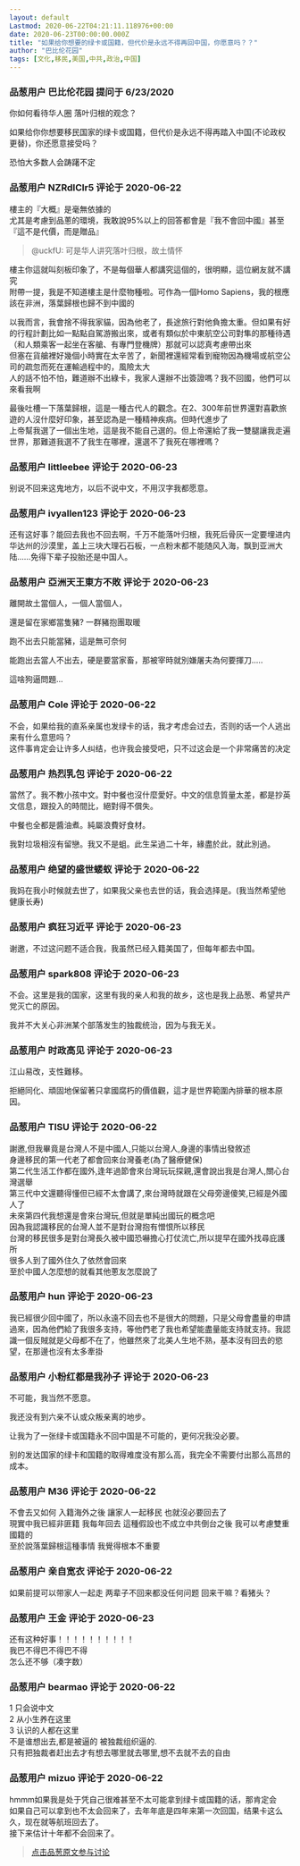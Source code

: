 ```yaml
---
layout: default
Lastmod: 2020-06-22T04:21:11.118976+00:00
date: 2020-06-23T00:00:00.000Z
title: "如果给你想要的绿卡或国籍，但代价是永远不得再回中国，你愿意吗？？"
author: "巴比伦花园"
tags: [文化,移民,美国,中共,政治,中国]
---
```



### 品葱用户 **巴比伦花园** 提问于 6/23/2020
    
你如何看待华人圈 落叶归根的观念？  
  
如果给你你想要移民国家的绿卡或国籍，但代价是永远不得再踏入中国(不论政权更替)，你还愿意接受吗？  
  
恐怕大多数人会踌躇不定
    
                

### 品葱用户 **NZRdlClr5** 评论于 2020-06-22
        
樓主的『大概』是毫無依據的  
尤其是考慮到品蔥的環境，我敢說95%以上的回答都會是『我不會回中國』甚至『這不是代價，而是贈品』  

> @uckfU: 可是华人讲究落叶归根，故土情怀

  
樓主你這就叫刻板印象了，不是每個華人都講究這個的，很明顯，這位網友就不講究  
附帶一提，我是不知道樓主是什麼物種啦。可作為一個Homo Sapiens，我的根應該在非洲，落葉歸根也歸不到中國的  
  
以我而言，我會捨不得我家貓，因為他老了，長途旅行對他負擔太重。但如果有好的行程計劃比如一點點自駕游搬出來，或者有類似於中東航空公司對隼的那種待遇（和人類乘客一起坐在客艙、有專門登機牌）那就可以認真考慮帶出來  
但塞在貨艙裡好幾個小時實在太辛苦了，新聞裡還經常看到寵物因為機場或航空公司的疏忽而死在運輸過程中的，風險太大  
人的話不怕不怕，難道辦不出綠卡，我家人還辦不出簽證嗎？我不回國，他們可以來看我啊  
  
最後吐槽一下落葉歸根，這是一種古代人的觀念。在2、300年前世界還對喜歡旅遊的人沒什麼好印象，甚至認為是一種精神疾病。但時代進步了  
上帝幫我選了一個出生地，這是我不能自己選的。但上帝還給了我一雙腿讓我走遍世界，那難道我選不了我生在哪裡，還選不了我死在哪裡嗎？
        
                

### 品葱用户 **littleebee** 评论于 2020-06-23
        
别说不回来这鬼地方，以后不说中文，不用汉字我都愿意。
        
                

### 品葱用户 **ivyallen123** 评论于 2020-06-23
        
还有这好事？能回去我也不回去啊，千万不能落叶归根，我死后骨灰一定要埋进内华达州的沙漠里，盖上三块大理石石板，一点粉末都不能随风入海，飘到亚洲大陆……免得下辈子投胎还是中国人。
        
                

### 品葱用户 **亞洲天王東方不敗** 评论于 2020-06-23
        
離開故土當個人，一個人當個人，  
  
還是留在家鄉當隻豬? 一群豬抱團取暖  
  
跑不出去只能當豬，這是無可奈何  
  
能跑出去當人不出去，硬是要當家畜，那被宰時就別嫌屠夫為何要揮刀.....  
  
這啥狗逼問題...
        
                

### 品葱用户 **Cole** 评论于 2020-06-22
        
不会，如果给我的直系亲属也发绿卡的话，我才考虑会过去，否则的话一个人逃出来有什么意思吗？  
这件事肯定会让许多人纠结，也许我会接受吧，只不过这会是一个非常痛苦的决定
        
                

### 品葱用户 **热烈乳包** 评论于 2020-06-22
        
當然了。我不教小孩中文。對中餐也沒什麼愛好。中文的信息質量太差，都是抄英文信息，跟投入的時間比，絕對得不償失。  
  
中餐也全都是醬油煮。純屬浪費好食材。  
  
我對垃圾相沒有留戀。我又不是蛆。此生呆過二十年，緣盡於此，就此別過。
        
                

### 品葱用户 **绝望的盛世蝼蚁** 评论于 2020-06-22
        
我妈在我小时候就去世了，如果我父亲也去世的话，我会选择是。(我当然希望他健康长寿)
        
                

### 品葱用户 **疯狂习近平** 评论于 2020-06-23
        
谢邀，不过这问题不适合我，我虽然已经入籍美国了，但每年都去中国。
        
                

### 品葱用户 **spark808** 评论于 2020-06-23
        
不会。这里是我的国家，这里有我的亲人和我的故乡，这也是我上品葱、希望共产党灭亡的原因。  
  
我并不大关心非洲某个部落发生的独裁统治，因为与我无关。
        
                

### 品葱用户 **时政高见** 评论于 2020-06-23
        
江山易改，支性難移。  
  
拒絕同化、頑固地保留著只拿國腐朽的價值觀，這才是世界範圍內排華的根本原因。
        
                

### 品葱用户 **TISU** 评论于 2020-06-22
        
謝邀,但我畢竟是台灣人不是中國人,只能以台灣人,身邊的事情出發敘述  
身邊移民的第一代老了都會回來台灣養老(為了醫療健保)  
第二代生活工作都在國外,逢年過節會來台灣玩玩探親,還會說出我是台灣人,關心台灣選舉  
第三代中文還聽得懂但已經不太會講了,來台灣時就跟在父母旁邊傻笑,已經是外國人了  
未來第四代我想還是會來台灣玩,但就是單純出國玩的概念吧  
因為我認識移民的台灣人並不是對台灣抱有憎恨所以移民  
台灣的移民很多是對台灣長久被中國恐嚇擔心打仗流亡,所以提早在國外找尋庇護所  
很多人到了國外住久了依然會回來  
至於中國人怎麼想的就看其他蔥友怎麼說了
        
                

### 品葱用户 **hun** 评论于 2020-06-23
        
我已經很少回中國了，所以永遠不回去也不是很大的問題，只是父母會盡量的申請過來，因為他們給了我很多支持，等他們老了我也希望能盡量能支持就支持。我認識一個反賊就是父母都不在了，他雖然來了北美人生地不熟，基本沒有回去的慾望，在那邊也沒有太多牽掛
        
                

### 品葱用户 **小粉红都是我孙子** 评论于 2020-06-23
        
不可能，我当然不愿意。  
  
我还没有到六亲不认或众叛亲离的地步。  
  
让我为了一张绿卡或国籍永不回中国是不可能的，更何况我没必要。  
  
别的发达国家的绿卡和国籍的取得难度没有那么高，我完全不需要付出那么高昂的成本。
        
                

### 品葱用户 **M36** 评论于 2020-06-22
        
不會去又如何 入籍海外之後 讓家人一起移民 也就沒必要回去了   
現實中我已經非匪籍 我每年回去 這種假設也不成立中共倒台之後 我可以考慮雙重國籍的   
至於說落葉歸根這種事情 我覺得根本不重要
        
                

### 品葱用户 **亲自宽衣** 评论于 2020-06-22
        
如果前提可以带家人一起走 两辈子不回来都没任何问题 回来干嘛？看猪头？
        
                

### 品葱用户 **王金** 评论于 2020-06-23
        
还有这种好事！！！！！！！！！！  
我巴不得巴不得巴不得  
怎么还不够（凑字数）
        
                

### 品葱用户 **bearmao** 评论于 2020-06-22
        
1 只会说中文  
2 从小生养在这里  
3 认识的人都在这里  
不是谁想出去,都是被逼的 被独裁组织逼的.  
只有把独裁者赶出去才有想去哪里就去哪里,想不去就不去的自由
        
                

### 品葱用户 **mizuo** 评论于 2020-06-22
        
hmmm如果我是处于凭自己很难甚至不太可能拿到绿卡或国籍的话，那肯定会  
如果自己可以拿到也不太会回来了，去年年底是四年来第一次回国，结果卡这么久，现在就等航班回去了。  
接下来估计十年都不会回来了。
        
                





> [点击品葱原文参与讨论](https://pincong.rocks/question/27572)

